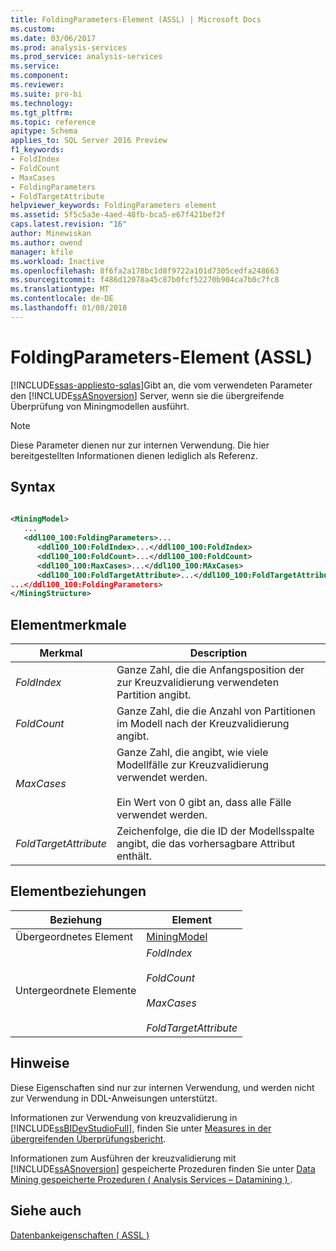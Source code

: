 ```yaml
---
title: FoldingParameters-Element (ASSL) | Microsoft Docs
ms.custom: 
ms.date: 03/06/2017
ms.prod: analysis-services
ms.prod_service: analysis-services
ms.service: 
ms.component: 
ms.reviewer: 
ms.suite: pro-bi
ms.technology: 
ms.tgt_pltfrm: 
ms.topic: reference
apitype: Schema
applies_to: SQL Server 2016 Preview
f1_keywords:
- FoldIndex
- FoldCount
- MaxCases
- FoldingParameters
- FoldTargetAttribute
helpviewer_keywords: FoldingParameters element
ms.assetid: 5f5c5a3e-4aed-48fb-bca5-e67f421bef2f
caps.latest.revision: "16"
author: Minewiskan
ms.author: owend
manager: kfile
ms.workload: Inactive
ms.openlocfilehash: 8f6fa2a178bc1d8f9722a101d7305cedfa248663
ms.sourcegitcommit: f486d12078a45c87b0fcf52270b904ca7b0c7fc8
ms.translationtype: MT
ms.contentlocale: de-DE
ms.lasthandoff: 01/08/2018
---
```

# <a name="foldingparameters-element-assl"></a>FoldingParameters-Element (ASSL)
[!INCLUDE[ssas-appliesto-sqlas](../../../includes/ssas-appliesto-sqlas.md)]Gibt an, die vom verwendeten Parameter den [!INCLUDE[ssASnoversion](../../../includes/ssasnoversion-md.md)] Server, wenn sie die übergreifende Überprüfung von Miningmodellen ausführt.  
  
> [!NOTE]  
>  Diese Parameter dienen nur zur internen Verwendung. Die hier bereitgestellten Informationen dienen lediglich als Referenz.  
  
## <a name="syntax"></a>Syntax  
  
```xml  
  
<MiningModel>  
   ...  
   <ddl100_100:FoldingParameters>...  
      <ddl100_100:FoldIndex>...</ddl100_100:FoldIndex>  
      <ddl100_100:FoldCount>...</ddl100_100:FoldCount>  
      <ddl100_100:MaxCases>...</ddl100_100:MAxCases>  
      <ddl100_100:FoldTargetAttribute>...</ddl100_100:FoldTargetAttribute  
...</ddl100_100:FoldingParameters>  
</MiningStructure>  
```  
  
## <a name="element-characteristics"></a>Elementmerkmale  
  
|Merkmal|Description|  
|--------------------|-----------------|  
|*FoldIndex*|Ganze Zahl, die die Anfangsposition der zur Kreuzvalidierung verwendeten Partition angibt.|  
|*FoldCount*|Ganze Zahl, die die Anzahl von Partitionen im Modell nach der Kreuzvalidierung angibt.|  
|*MaxCases*|Ganze Zahl, die angibt, wie viele Modellfälle zur Kreuzvalidierung verwendet werden.<br /><br /> Ein Wert von 0 gibt an, dass alle Fälle verwendet werden.|  
|*FoldTargetAttribute*|Zeichenfolge, die die ID der Modellsspalte angibt, die das vorhersagbare Attribut enthält.|  
  
## <a name="element-relationships"></a>Elementbeziehungen  
  
|Beziehung|Element|  
|------------------|-------------|  
|Übergeordnetes Element|[MiningModel](../../../analysis-services/scripting/objects/miningmodel-element-assl.md)|  
|Untergeordnete Elemente|*FoldIndex*<br /><br /> *FoldCount*<br /><br /> *MaxCases*<br /><br /> *FoldTargetAttribute*|  
  
## <a name="remarks"></a>Hinweise  
 Diese Eigenschaften sind nur zur internen Verwendung, und werden nicht zur Verwendung in DDL-Anweisungen unterstützt.  
  
 Informationen zur Verwendung von kreuzvalidierung in [!INCLUDE[ssBIDevStudioFull](../../../includes/ssbidevstudiofull-md.md)], finden Sie unter [Measures in der übergreifenden Überprüfungsbericht](../../../analysis-services/data-mining/measures-in-the-cross-validation-report.md).  
  
 Informationen zum Ausführen der kreuzvalidierung mit [!INCLUDE[ssASnoversion](../../../includes/ssasnoversion-md.md)] gespeicherte Prozeduren finden Sie unter [Data Mining gespeicherte Prozeduren &#40; Analysis Services – Datamining &#41; ](../../../analysis-services/data-mining/data-mining-stored-procedures-analysis-services-data-mining.md).  
  
## <a name="see-also"></a>Siehe auch  
 [Datenbankeigenschaften &#40; ASSL &#41;](../../../analysis-services/scripting/properties/properties-assl.md)  
  
  
